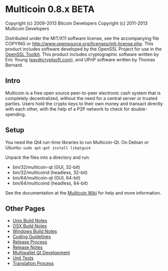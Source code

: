 Multicoin 0.8.x BETA
====================

Copyright (c) 2009-2013 Bitcoin Developers
Copyright (c) 2011-2013 Multicoin Developers

Distributed under the MIT/X11 software license, see the accompanying
file COPYING or http://www.opensource.org/licenses/mit-license.php.
This product includes software developed by the OpenSSL Project for use in the [OpenSSL Toolkit](http://www.openssl.org/). This product includes
cryptographic software written by Eric Young ([eay@cryptsoft.com](mailto:eay@cryptsoft.com)), and UPnP software written by Thomas Bernard.


Intro
---------------------
Multicoin is a free open source peer-to-peer electronic cash system that is
completely decentralized, without the need for a central server or trusted
parties.  Users hold the crypto keys to their own money and transact directly
with each other, with the help of a P2P network to check for double-spending.


Setup
---------------------
You need the Qt4 run-time libraries to run Multicoin-Qt. On Debian or Ubuntu:
	`sudo apt-get install libqtgui4`

Unpack the files into a directory and run:

- bin/32/multicoin-qt (GUI, 32-bit)
- bin/32/multicoind (headless, 32-bit)
- bin/64/multicoin-qt (GUI, 64-bit)
- bin/64/multicoind (headless, 64-bit)

See the documentation at the [Multicoin Wiki](http://multicoin.info)
for help and more information.


Other Pages
---------------------
- [Unix Build Notes](build-unix.md)
- [OSX Build Notes](build-osx.md)
- [Windows Build Notes](build-msw.md)
- [Coding Guidelines](coding.md)
- [Release Process](release-process.md)
- [Release Notes](release-notes.md)
- [Multiwallet Qt Development](multiwallet-qt.md)
- [Unit Tests](unit-tests.md)
- [Translation Process](translation_process.md)
